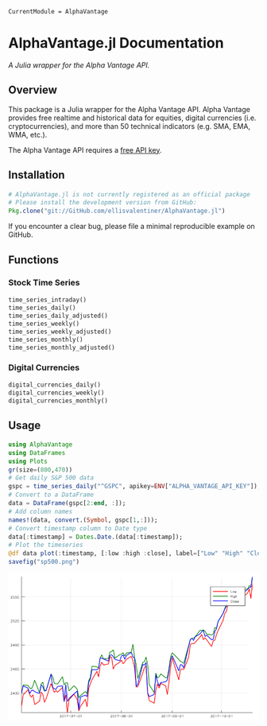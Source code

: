```@meta
CurrentModule = AlphaVantage
```

# AlphaVantage.jl Documentation

*A Julia wrapper for the Alpha Vantage API.*

## Overview

This package is a Julia wrapper for the Alpha Vantage API. Alpha Vantage provides free realtime and historical data for equities, digital currencies (i.e. cryptocurrencies), and more than 50 technical indicators (e.g. SMA, EMA, WMA, etc.).

The Alpha Vantage API requires a [free API key](https://www.alphavantage.co/support/#api-key).

## Installation

```julia
# AlphaVantage.jl is not currently registered as an official package
# Please install the development version from GitHub:
Pkg.clone("git://GitHub.com/ellisvalentiner/AlphaVantage.jl")
```

If you encounter a clear bug, please file a minimal reproducible example on GitHub.

## Functions

### Stock Time Series

```@docs
time_series_intraday()
time_series_daily()
time_series_daily_adjusted()
time_series_weekly()
time_series_weekly_adjusted()
time_series_monthly()
time_series_monthly_adjusted()
```

### Digital Currencies

```@docs
digital_currencies_daily()
digital_currencies_weekly()
digital_currencies_monthly()
```

## Usage

```julia
using AlphaVantage
using DataFrames
using Plots
gr(size=(800,470))
# Get daily S&P 500 data
gspc = time_series_daily("^GSPC", apikey=ENV["ALPHA_VANTAGE_API_KEY"]);
# Convert to a DataFrame
data = DataFrame(gspc[2:end, :]);
# Add column names
names!(data, convert.(Symbol, gspc[1,:]));
# Convert timestamp column to Date type
data[:timestamp] = Dates.Date.(data[:timestamp]);
# Plot the timeseries
@df data plot(:timestamp, [:low :high :close], label=["Low" "High" "Close"], colour=[:red :green :blue], w=2)
savefig("sp500.png")
```

![](static/sp500.png)
